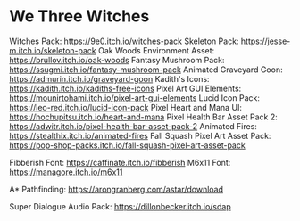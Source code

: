 # We Three Witches
 
Witches Pack: https://9e0.itch.io/witches-pack
Skeleton Pack: https://jesse-m.itch.io/skeleton-pack
Oak Woods Environment Asset: https://brullov.itch.io/oak-woods
Fantasy Mushroom Pack: https://ssugmi.itch.io/fantasy-mushroom-pack
Animated Graveyard Goon: https://admurin.itch.io/graveyard-goon
Kadith's Icons: https://kadith.itch.io/kadiths-free-icons
Pixel Art GUI Elements: https://mounirtohami.itch.io/pixel-art-gui-elements
Lucid Icon Pack: https://leo-red.itch.io/lucid-icon-pack
Pixel Heart and Mana UI: https://hochupitsu.itch.io/heart-and-mana
Pixel Health Bar Asset Pack 2: https://adwitr.itch.io/pixel-health-bar-asset-pack-2
Animated Fires: https://stealthix.itch.io/animated-fires
Fall Squash Pixel Art Asset Pack: https://pop-shop-packs.itch.io/fall-squash-pixel-art-asset-pack

Fibberish Font: https://caffinate.itch.io/fibberish
M6x11 Font: https://managore.itch.io/m6x11

A* Pathfinding: https://arongranberg.com/astar/download

Super Dialogue Audio Pack: https://dillonbecker.itch.io/sdap